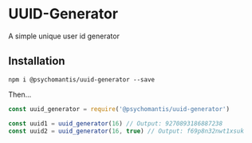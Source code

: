 # UUID-Generator

A simple unique user id generator

## Installation

`npm i @psychomantis/uuid-generator --save`

Then...

```javascript 
const uuid_generator = require('@psychomantis/uuid-generator')

const uuid1 = uuid_generator(16) // Output: 9270893186887238
const uuid2 = uuid_generator(16, true) // Output: f69p8n32nwt1xsuk
```
